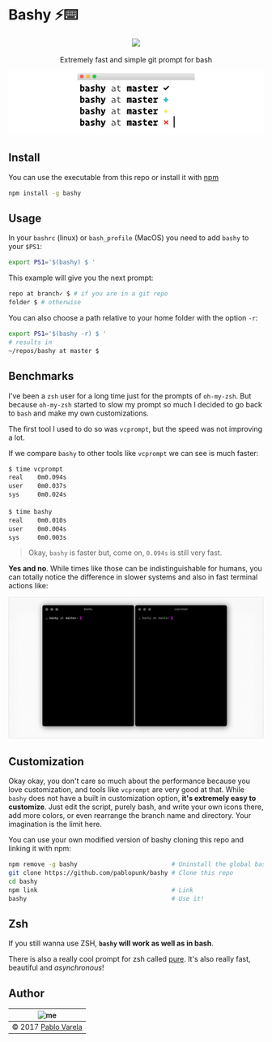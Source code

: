 # Bashy ⚡️⌨️

<p align="center">
  <a href="https://www.npmjs.com/package/bashy"><img src="https://img.shields.io/npm/dt/bashy.svg" /></a>
</p>
<p align="center">Extremely fast and simple git prompt for bash</p>
<p align="center"><img src="https://raw.githubusercontent.com/pablopunk/art/master/bashy/main.png" /></p>

## Install

You can use the executable from this repo or install it with [npm](https://www.npmjs.com/)

```bash
npm install -g bashy
```

## Usage

In your `bashrc` (linux) or `bash_profile` (MacOS) you need to add `bashy` to your `$PS1`:

```bash
export PS1='$(bashy) $ '
```

This example will give you the next prompt:

```bash
repo at branch✓ $ # if you are in a git repo
folder $ # otherwise
```

You can also choose a path relative to your home folder with the option `-r`:

```bash
export PS1='$(bashy -r) $ '
# results in
~/repos/bashy at master $
```

## Benchmarks

I've been a `zsh` user for a long time just for the prompts of `oh-my-zsh`. But because `oh-my-zsh` started to slow my prompt so much I decided to go back to `bash`  and make my own customizations.

The first tool I used to do so was `vcprompt`, but the speed was not improving a lot.

If we compare `bashy` to other tools like `vcprompt` we can see is much faster:

```bash
$ time vcprompt
real    0m0.094s
user    0m0.037s
sys     0m0.024s

$ time bashy
real    0m0.010s
user    0m0.004s
sys     0m0.003s
```

> Okay, `bashy` is faster but, come on, `0.094s` is still very fast.

__Yes and no__. While times like those can be indistinguishable for humans, you can totally notice the difference in slower systems and also in fast terminal actions like:

![vs_vcprompt](https://github.com/pablopunk/art/raw/master/bashy/vs_vcprompt.gif)

## Customization

Okay okay, you don't care so much about the performance because you love customization, and tools like `vcprompt` are very good at that. While `bashy` does not have a built in customization option, __it's extremely easy to customize__. Just edit the script, purely bash, and write your own icons there, add more colors, or even rearrange the branch name and directory. Your imagination is the limit here.

You can use your own modified version of bashy cloning this repo and linking it with npm:

```bash
npm remove -g bashy                          # Uninstall the global bashy
git clone https://github.com/pablopunk/bashy # Clone this repo
cd bashy
npm link                                     # Link
bashy                                        # Use it!
```

## Zsh

If you still wanna use ZSH, __`bashy` will work as well as in bash__.

There is also a really cool prompt for zsh called [pure](https://github.com/sindresorhus/pure). It's also really fast, beautiful and _asynchronous_! 

## Author


| ![me](https://www.gravatar.com/avatar/fa50aeff0ddd6e63273a068b04353d9d?s=100) |
| ----------------------------------------------------------------------------- |
| © 2017 [Pablo Varela](https://twitter.com/pablopunk)                          |
